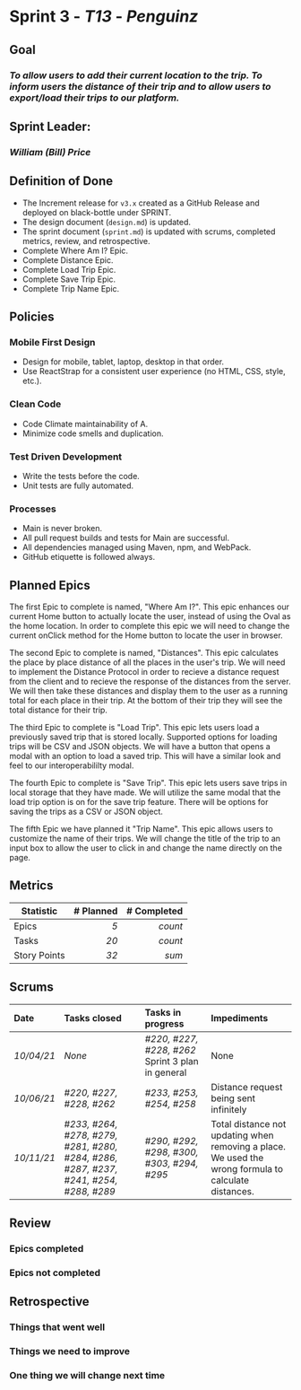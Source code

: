 # Sprint 3 - _T13_ - _Penguinz_

## Goal

### _To allow users to add their current location to the trip. To inform users the distance of their trip and to allow users to export/load their trips to our platform._

## Sprint Leader:

### _William (Bill) Price_

## Definition of Done

- The Increment release for `v3.x` created as a GitHub Release and deployed on black-bottle under SPRINT.
- The design document (`design.md`) is updated.
- The sprint document (`sprint.md`) is updated with scrums, completed metrics, review, and retrospective.
- Complete Where Am I? Epic.
- Complete Distance Epic.
- Complete Load Trip Epic.
- Complete Save Trip Epic.
- Complete Trip Name Epic.

## Policies

### Mobile First Design

- Design for mobile, tablet, laptop, desktop in that order.
- Use ReactStrap for a consistent user experience (no HTML, CSS, style, etc.).

### Clean Code

- Code Climate maintainability of A.
- Minimize code smells and duplication.

### Test Driven Development

- Write the tests before the code.
- Unit tests are fully automated.

### Processes

- Main is never broken.
- All pull request builds and tests for Main are successful.
- All dependencies managed using Maven, npm, and WebPack.
- GitHub etiquette is followed always.

## Planned Epics

The first Epic to complete is named, "Where Am I?". This epic enhances our current Home button to actually locate the user, instead of using the Oval as the home location. In order to complete this epic we will need to change the current onClick method for the Home button to locate the user in browser.

The second Epic to complete is named, "Distances". This epic calculates the place by place distance of all the places in the user's trip. We will need to implement the Distance Protocol in order to recieve a distance request from the client and to recieve the response of the distances from the server. We will then take these distances and display them to the user as a running total for each place in their trip. At the bottom of their trip they will see the total distance for their trip.

The third Epic to complete is "Load Trip". This epic lets users load a previously saved trip that is stored locally. Supported options for loading trips will be CSV and JSON objects. We will have a button that opens a modal with an option to load a saved trip. This will have a similar look and feel to our interoperabililty modal.

The fourth Epic to complete is "Save Trip". This epic lets users save trips in local storage that they have made. We will utilize the same modal that the load trip option is on for the save trip feature. There will be options for saving the trips as a CSV or JSON object.

The fifth Epic we have planned it "Trip Name". This epic allows users to customize the name of their trips. We will change the title of the trip to an input box to allow the user to click in and change the name directly on the page.

## Metrics

| Statistic    | # Planned | # Completed |
| ------------ | --------: | ----------: |
| Epics        |       _5_ |     _count_ |
| Tasks        |      _20_ |     _count_ |
| Story Points |      _32_ |       _sum_ |

## Scrums

| Date       | Tasks closed             | Tasks in progress                                      | Impediments                            |
| :--------- | :----------------------- | :----------------------------------------------------- | :------------------------------------- |
| _10/04/21_ | _None_                   | _#220, #227, #228, #262_ <br> Sprint 3 plan in general | None                                   |
| _10/06/21_ | _#220, #227, #228, #262_ | _#233, #253, #254, #258_                               | Distance request being sent infinitely |
| _10/11/21_ | _#233, #264, #278, #279, #281, #280, #284, #286, #287, #237, #241, #254, #288, #289_ | _#290, #292, #298, #300, #303, #294, #295_ | Total distance not updating when removing a place. <br> We used the wrong formula to calculate distances. |

## Review

### Epics completed

### Epics not completed

## Retrospective

### Things that went well

### Things we need to improve

### One thing we will change next time
